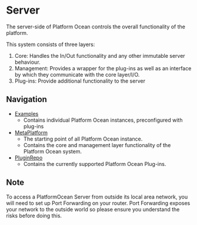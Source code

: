 # Server
The server-side of Platform Ocean controls the overall functionality of the platform.

This system consists of three layers:
  1. Core: Handles the In/Out functionality and any other immutable server behaviour.
  2. Management: Provides a wrapper for the plug-ins as well as an interface by which they communicate with the core layer/I/O.
  3. Plug-ins:  Provide additional functionality to the server
  
## Navigation
- [Examples](Examples)
  - Contains individual Platform Ocean instances, preconfigured with plug-ins
- [MetaPlatform](MetaPlatform)
  - The starting point of all Platform Ocean instance.
  - Contains the core and management layer functionality of the Platform Ocean system.
- [PluginRepo](PluginRepo)
  - Contains the currently supported Platform Ocean Plug-ins.

## Note
To access a PlatformOcean Server from outside its local area network, you will need to set up Port Forwarding on your router.
Port Forwarding exposes your network to the outside world so please ensure you understand the risks before doing this.

